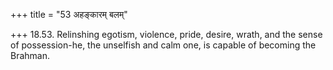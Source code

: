 +++
title = "53 अहङ्कारम् बलम्"

+++
18.53. Relinshing egotism, violence, pride, desire, wrath, and the sense
of possession-he, the unselfish and calm one, is capable of becoming the
Brahman.
